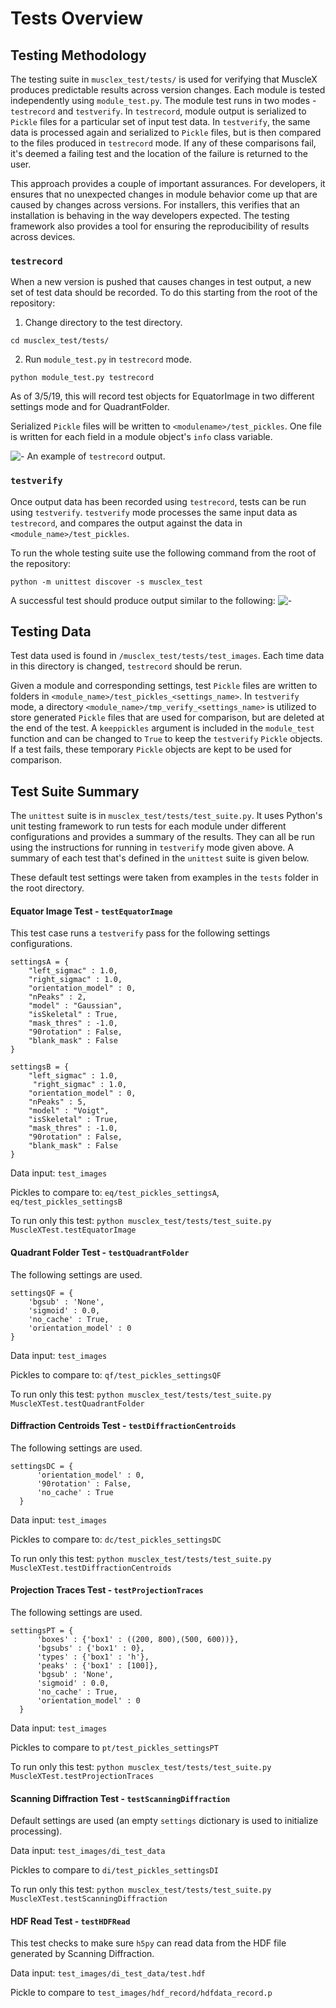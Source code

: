 # Tests Overview

## Testing Methodology

The testing suite in `musclex_test/tests/` is used for verifying that MuscleX produces predictable results across version changes.  Each module is tested independently using `module_test.py`. The module test runs in two modes - `testrecord` and `testverify`. In `testrecord`, module output is serialized to `Pickle` files for a particular set of input test data. In `testverify`, the same data is processed again and serialized to `Pickle` files, but is then compared to the files produced in `testrecord` mode. If any of these comparisons fail, it's deemed a failing test and the location of the failure is returned to the user.

This approach provides a couple of important assurances. For developers, it ensures that no unexpected changes in module behavior come up that are caused by changes across versions. For installers, this verifies that an installation is behaving in the way developers expected. The testing framework also provides a tool for ensuring the reproducibility of results across devices.

### `testrecord`

When a new version is pushed that causes changes in test output, a new set of test data should be recorded. To do this starting from the root of the repository:

1.  Change directory to the test directory.
```
cd musclex_test/tests/
```
2. Run `module_test.py` in `testrecord` mode.
```
python module_test.py testrecord
```

As of 3/5/19, this will record test objects for EquatorImage in two different settings mode and for QuadrantFolder.

Serialized `Pickle` files will be written to `<modulename>/test_pickles`. One file is written for each field in a module object's `info` class variable.

![-](../images/test/testrecord.png)
An example of `testrecord` output.

### `testverify`

Once output data has been recorded using `testrecord`, tests can be run using `testverify`. `testverify` mode processes the same input data as `testrecord`, and compares the output against the data in `<module_name>/test_pickles`.

To run the whole testing suite use the following command from the root of the repository:
```
python -m unittest discover -s musclex_test
```

A successful test should produce output similar to the following:
![-](../images/test/test_success.png)

## Testing Data

Test data used is found in `/musclex_test/tests/test_images`. Each time data in this directory is changed, `testrecord` should be rerun.

Given a module and corresponding settings, test `Pickle` files are written to folders in `<module_name>/test_pickles_<settings_name>`. In `testverify` mode, a directory `<module_name>/tmp_verify_<settings_name>` is utilized to store generated `Pickle` files that are used for comparison, but are deleted at the end of the test. A `keeppickles` argument is included in the `module_test` function and can be changed to `True` to keep the `testverify` `Pickle` objects. If a test fails, these temporary `Pickle` objects are kept to be used for comparison.

## Test Suite Summary

The `unittest` suite is in `musclex_test/tests/test_suite.py`. It uses Python's unit testing framework to run tests for each module under different configurations and provides a summary of the results. They can all be run using the instructions for running in `testverify` mode given above. A summary of each test that's defined in the `unittest` suite is given below.

These default test settings were taken from examples in the `tests` folder in the root directory.

#### Equator Image Test - `testEquatorImage`

This test case runs a `testverify` pass for the following settings configurations.
```
settingsA = {
    "left_sigmac" : 1.0,
    "right_sigmac" : 1.0,
    "orientation_model" : 0,
    "nPeaks" : 2,
    "model" : "Gaussian",
    "isSkeletal" : True,
    "mask_thres" : -1.0,
    "90rotation" : False,
    "blank_mask" : False
}
```

```
settingsB = {
    "left_sigmac" : 1.0,
     "right_sigmac" : 1.0,
    "orientation_model" : 0,
    "nPeaks" : 5,
    "model" : "Voigt",
    "isSkeletal" : True,
    "mask_thres" : -1.0,
    "90rotation" : False,
    "blank_mask" : False
}
```

Data input: `test_images`

Pickles to compare to: `eq/test_pickles_settingsA`, `eq/test_pickles_settingsB`

To run only this test:
`python musclex_test/tests/test_suite.py MuscleXTest.testEquatorImage`

#### Quadrant Folder Test - `testQuadrantFolder`
The following settings are used.
```
settingsQF = {
    'bgsub' : 'None',
    'sigmoid' : 0.0,
    'no_cache' : True,
    'orientation_model' : 0
}
```
Data input: `test_images`

Pickles to compare to: `qf/test_pickles_settingsQF`

To run only this test:
`python musclex_test/tests/test_suite.py MuscleXTest.testQuadrantFolder`

#### Diffraction Centroids Test - `testDiffractionCentroids`
The following settings are used.
```
settingsDC = {
      'orientation_model' : 0,
      '90rotation' : False,
      'no_cache' : True
  }
```

Data input: `test_images`

Pickles to compare to: `dc/test_pickles_settingsDC`

To run only this test:
`python musclex_test/tests/test_suite.py MuscleXTest.testDiffractionCentroids`

#### Projection Traces Test - `testProjectionTraces`
The following settings are used.
```
settingsPT = {
      'boxes' : {'box1' : ((200, 800),(500, 600))},
      'bgsubs' : {'box1' : 0},
      'types' : {'box1' : 'h'},
      'peaks' : {'box1' : [100]},
      'bgsub' : 'None',
      'sigmoid' : 0.0,
      'no_cache' : True,
      'orientation_model' : 0
  }
```

Data input: `test_images`

Pickles to compare to `pt/test_pickles_settingsPT`

To run only this test:
`python musclex_test/tests/test_suite.py
MuscleXTest.testProjectionTraces`

#### Scanning Diffraction Test - `testScanningDiffraction`
Default settings are used (an empty `settings` dictionary is used to initialize processing).

Data input: `test_images/di_test_data`

Pickles to compare to `di/test_pickles_settingsDI`

To run only this test:
`python musclex_test/tests/test_suite.py
MuscleXTest.testScanningDiffraction`

#### HDF Read Test - `testHDFRead`
This test checks to make sure `h5py` can read data from the HDF file generated
by Scanning Diffraction.

Data input: `test_images/di_test_data/test.hdf`

Pickle to compare to `test_images/hdf_record/hdfdata_record.p`
